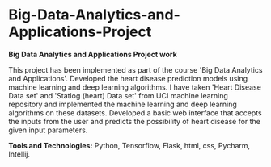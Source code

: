 # Big-Data-Analytics-and-Applications-Project
<b>Big Data Analytics and Applications Project work</b>

This project has been implemented as part of the course 'Big Data Analytics and Applications'. Developed the heart disease prediction models using machine learning and deep learning algorithms. I have taken 'Heart Disease Data set' and 'Statlog (heart) Data set' from UCI machine learning repository and implemented the machine learning and deep learning algorithms on these datasets. Developed a basic web interface that accepts the inputs from the user and predicts the possibility of heart disease for the given input parameters.

<b>Tools and Technologies:</b> Python, Tensorflow, Flask, html, css, Pycharm, Intellij.
